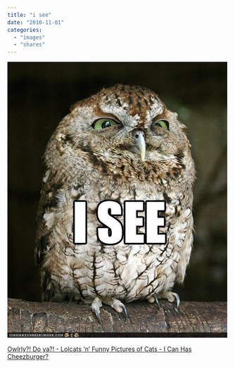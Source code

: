 ```yaml
---
title: "i see"
date: "2010-11-01"
categories: 
  - "images"
  - "shares"
---
```


![](images/tumblr_lb89thGRzW1qz4vrlo1_500.jpg)

[Owlrly?! Do ya?! - Lolcats ‘n’ Funny Pictures of Cats - I Can Has Cheezburger?](http://icanhascheezburger.com/2010/11/01/funny-pictures-owl-i-see/?utm_source=feedburner&utm_medium=feed&utm_campaign=Feed%3A+ICanHasCheezburger+%28I+CAN+HAS+CHEEZBURGER%3F%29)
